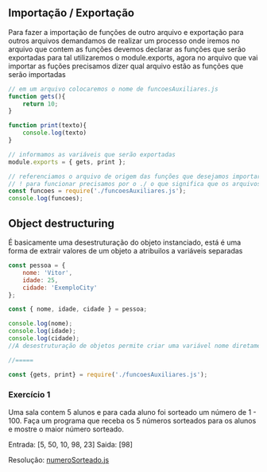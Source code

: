 ## Importação / Exportação

Para fazer a importação de funções de outro arquivo e exportação para outros arquivos demandamos de realizar um processo onde iremos no arquivo que contem as funções devemos declarar as funções que serão exportadas para tal utilizaremos o module.exports, agora no arquivo que vai importar as fuções precisamos dizer qual arquivo estão as funções que serão importadas

```javascript
// em um arquivo colocaremos o nome de funcoesAuxiliares.js
function gets(){
    return 10;
}

function print(texto){
    console.log(texto)
}

// informamos as variáveis que serão exportadas
module.exports = { gets, print };

```

```javascript
// referenciamos o arquivo de origem das funções que desejamos importar.
// ! para funcionar precisamos por o ./ o que significa que os arquivos estão na mesma pasta, caso eles estivesem em pastas diferentes deveriasmo utilizar o ../ para voltar um diretorio e entrar no correto.
const funcoes = require('./funcoesAuxiliares.js');
console.log(funcoes);
```

## Object destructuring

É basicamente  uma desestruturação do objeto instanciado, está é uma forma de extrair valores de um objeto a atribuilos a variáveis separadas

```javascript
const pessoa = {
    nome: 'Vitor',
    idade: 25,
    cidade: 'ExemploCity'
};

const { nome, idade, cidade } = pessoa;

console.log(nome);   
console.log(idade);  
console.log(cidade); 
//A desestruturação de objetos permite criar uma variável nome diretamente a partir da propriedade nome do objeto pessoa.

//=====

const {gets, print} = require('./funcoesAuxiliares.js');

```

### Exercício 1

Uma sala contem 5 alunos e para cada aluno foi sorteado um número de 1 - 100. Faça um programa que receba os 5 números sorteados para os alunos e mostre o maior número sorteado.

Entrada: [5, 50, 10, 98, 23]
Saida: [98]

Resolução: [numeroSorteado.js](../codes/fundamentos/numeroSorteado.js)
